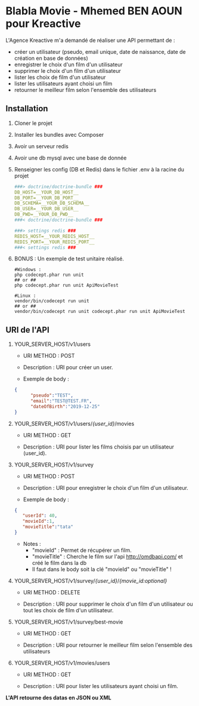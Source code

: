 # Blabla Movie - Mhemed BEN AOUN pour Kreactive

L'Agence Kreactive m'a demandé de réaliser une API permettant de : 

- créer un utilisateur (pseudo, email unique, date de naissance, date de création en base de données)
- enregistrer le choix d'un film d'un utilisateur
- supprimer le choix d'un film d'un utilisateur
- lister les choix de film d'un utilisateur
- lister les utilisateurs ayant choisi un film
- retourner le meilleur film selon l'ensemble des utilisateurs

## Installation

1. Cloner le projet
2. Installer les bundles avec Composer
3. Avoir un serveur redis
4. Avoir une db mysql avec une base de donnée
5. Renseigner les config (DB et Redis) dans le fichier .env à la racine du projet

    ```yaml
    ###> doctrine/doctrine-bundle ###
    DB_HOST=__YOUR_DB_HOST__
    DB_PORT=__YOUR_DB_PORT__
    DB_SCHEMA=__YOUR_DB_SCHEMA__
    DB_USER=__YOUR_DB_USER__
    DB_PWD=__YOUR_DB_PWD__
    ###< doctrine/doctrine-bundle ###
    
    ###> settings redis ###
    REDIS_HOST=__YOUR_REDIS_HOST__
    REDIS_PORT=__YOUR_REDIS_PORT__
    ###< settings redis ###
    ```
6. BONUS : Un exemple de test unitaire réalisé.

    ```shell script
   #Windows :
   php codecept.phar run unit
   ## or ##
   php codecept.phar run unit ApiMovieTest
   
   #Linux :
   vendor/bin/codecept run unit
   ## or ##
   vendor/bin/codecept run unit codecept.phar run unit ApiMovieTest
    ```

## URI de l'API

1. YOUR_SERVER_HOST/v1/users

    - URI METHOD : POST
    
    - Description : URI pour créer un user.
    
    - Exemple de body : 

    ```json
    {
	      "pseudo":"TEST",
	      "email":"TEST@TEST.FR",
	      "dateOfBirth":"2019-12-25"
    }
    ```

2. YOUR_SERVER_HOST/v1/users/*{user_id}*/movies

    - URI METHOD : GET
    
    - Description : URI pour lister les films choisis par un utilisateur (user_id).

3. YOUR_SERVER_HOST/v1/survey

    - URI METHOD : POST
    
    - Description : URI pour enregistrer le choix d'un film d'un utilisateur.

    - Exemple de body : 

    ```json
    {
       "userId": 40,
       "movieId":1,
       "movieTitle":"tata"
    }
    ```

    - Notes : 
        - "movieId" : Permet de récupérer un film.
        - "movieTitle" : Cherche le film sur l'api http://omdbapi.com/ et créé le film dans la db
        - Il faut dans le body soit la clé "movieId" ou "movieTitle" !

4. YOUR_SERVER_HOST/v1/survey/*{user_id}*/*{movie_id:optional}*

    - URI METHOD : DELETE
    
    - Description : URI pour supprimer le choix d'un film d'un utilisateur ou tout les choix de film d'un utilisateur.

5. YOUR_SERVER_HOST/v1/survey/best-movie

    - URI METHOD : GET
    
    - Description : URI pour retourner le meilleur film selon l'ensemble des utilisateurs

6. YOUR_SERVER_HOST/v1/movies/users

    - URI METHOD : GET
    
    - Description : URI pour lister les utilisateurs ayant choisi un film.

**L'API retourne des datas en JSON ou XML**

